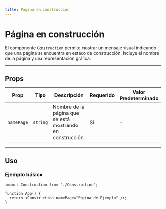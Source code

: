 ```yaml
---
title: Página en construcción
---
```


# Página en construcción

El componente `Construction` permite mostrar un mensaje visual indicando que una página se encuentra en estado de construcción. Incluye el nombre de la página y una representación gráfica.

---

## **Props**

| Prop       | Tipo     | Descripción                                                | Requerido | Valor Predeterminado |
| ---------- | -------- | ---------------------------------------------------------- | --------- | -------------------- |
| `namePage` | `string` | Nombre de la página que se está mostrando en construcción. | Sí        | -                    |

---

## **Uso**

### **Ejemplo básico**

```tsx
import Construction from "./Construction";

function App() {
  return <Construction namePage="Página de Ejemplo" />;
}
```

